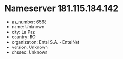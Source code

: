 # Nameserver 181.115.184.142

* as_number: 6568
* name: Unknown
* city: La Paz
* country: BO
* organization: Entel S.A. - EntelNet
* version: Unknown
* dnssec: Unknown
